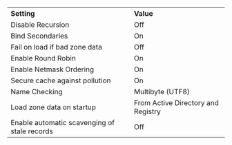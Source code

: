 <table width="600" border="0">
  <tr>
    <th width="280" scope="col"><div align="left">Setting</div></th>
    <th width="210" scope="col"><div align="left">Value</div></th>
  </tr>
  <tr>
    <td>Disable Recursion</td>
    <td>Off</td>
  </tr>
  <tr>
    <td>Bind Secondaries</td>
    <td>On</td>
  </tr>
  <tr>
    <td>Fail on load if bad zone data</td>
    <td>Off</td>
  </tr>
  <tr>
    <td>Enable Round Robin</td>
    <td>On</td>
  </tr>
  <tr>
    <td>Enable Netmask Ordering</td>
    <td>On</td>
  </tr>
  <tr>
    <td>Secure cache against pollution</td>
    <td>On</td>
  </tr>
  <tr>
    <td>Name Checking</td>
    <td>Multibyte (UTF8)</td>
  </tr>
  <tr>
    <td>Load zone data on startup</td>
    <td>From Active Directory and Registry</td>
  </tr>
  <tr>
    <td>Enable automatic scavenging of stale records</td>
    <td>Off</td>
  </tr>
</table>
